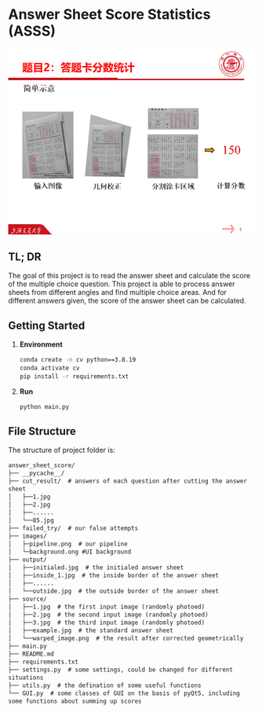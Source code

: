 # Answer Sheet Score Statistics (ASSS)

![Pipeline](images/pipeline.png)

## TL; DR
The goal of this project is to read the answer sheet and calculate the score of the multiple choice question. This project is able to process answer sheets from different angles and find multiple choice areas. And for different answers given, the score of the answer sheet can be calculated.

## Getting Started
1. **Environment**
    ```bash
    conda create -n cv python==3.8.19
    conda activate cv
    pip install -r requirements.txt
    ```
2. **Run**
    ```bash
    python main.py
    ```
   
## File Structure
The structure of project folder is:

```
answer_sheet_score/
├── __pycache__/
├── cut_result/  # answers of each question after cutting the answer sheet
│	├──1.jpg
│	├──2.jpg
│	├──......
│	└──85.jpg
├── failed_try/  # our false attempts
├── images/
│	├─pipeline.png  # our pipeline
│	└─background.ong #UI background
├── output/
│	├──initialed.jpg  # the initialed answer sheet
│	├──inside_1.jpg  # the inside border of the answer sheet
│	├──......
│	└──outside.jpg  # the outside border of the answer sheet
├── source/
│	├──1.jpg  # the first input image (randomly photoed)
│	├──2.jpg  # the second input image (randomly photoed)
│	├──3.jpg  # the third input image (randomly photoed)
│	├──example.jpg  # the standard answer sheet
│	└──warped_image.png  # the result after corrected geometrically
├── main.py
├── README.md
├── requirements.txt
├── settings.py  # some settings, could be changed for different situations
├── utils.py  # the defination of some useful functions
└── GUI.py  # some classes of GUI on the basis of pyQt5, including some functions about summing up scores
```